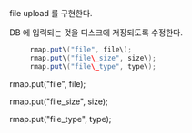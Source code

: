file upload 를 구현한다.

DB 에 입력되는 것을 디스크에 저장되도록 수정한다.

```java
     rmap.put\("file", file\);
     rmap.put\("file\_size", size\);
     rmap.put\("file\_type", type\);
```







 rmap.put\("file", file\);

 rmap.put\("file\_size", size\);

 rmap.put\("file\_type", type\);

